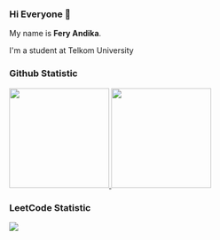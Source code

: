 ### Hi Everyone 👋

My name is **Fery Andika**.  

I'm a student at Telkom University  

### Github Statistic
<p align="left">
<a href="https://github.com/feryndka">
  <img height="180em" src="https://github-readme-stats-eight-theta.vercel.app/api?username=feryndka&show_icons=true&theme=algolia&include_all_commits=true&count_private=true"/>
  <img height="180em" src="https://github-readme-stats-eight-theta.vercel.app/api/top-langs/?username=feryndka&layout=compact&theme=algolia"/>
</a>
</p>

### LeetCode Statistic
![](https://leetcard.jacoblin.cool/feryndka?animation=true)
